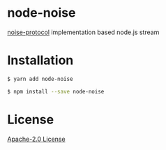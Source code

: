 # node-noise

[noise-protocol](http://www.noiseprotocol.org/) implementation based node.js stream

# Installation

```bash
$ yarn add node-noise
```

```bash
$ npm install --save node-noise
```

# License

[Apache-2.0 License](./LICENSE)

